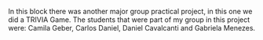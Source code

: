 In this block there was another major group practical project, in this one we did a TRIVIA Game. The students that were part of my group in this project were: Camila Geber, Carlos Daniel, Daniel Cavalcanti and Gabriela Menezes.